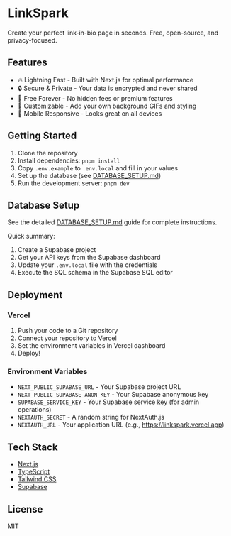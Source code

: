 # LinkSpark

Create your perfect link-in-bio page in seconds. Free, open-source, and privacy-focused.

## Features

- 🔥 Lightning Fast - Built with Next.js for optimal performance
- 🔒 Secure & Private - Your data is encrypted and never shared
- 💸 Free Forever - No hidden fees or premium features
- 🎨 Customizable - Add your own background GIFs and styling
- 📱 Mobile Responsive - Looks great on all devices

## Getting Started

1. Clone the repository
2. Install dependencies: `pnpm install`
3. Copy `.env.example` to `.env.local` and fill in your values
4. Set up the database (see [DATABASE_SETUP.md](DATABASE_SETUP.md))
5. Run the development server: `pnpm dev`

## Database Setup

See the detailed [DATABASE_SETUP.md](DATABASE_SETUP.md) guide for complete instructions.

Quick summary:
1. Create a Supabase project
2. Get your API keys from the Supabase dashboard
3. Update your `.env.local` file with the credentials
4. Execute the SQL schema in the Supabase SQL editor

## Deployment

### Vercel

1. Push your code to a Git repository
2. Connect your repository to Vercel
3. Set the environment variables in Vercel dashboard
4. Deploy!

### Environment Variables

- `NEXT_PUBLIC_SUPABASE_URL` - Your Supabase project URL
- `NEXT_PUBLIC_SUPABASE_ANON_KEY` - Your Supabase anonymous key
- `SUPABASE_SERVICE_KEY` - Your Supabase service key (for admin operations)
- `NEXTAUTH_SECRET` - A random string for NextAuth.js
- `NEXTAUTH_URL` - Your application URL (e.g., https://linkspark.vercel.app)

## Tech Stack

- [Next.js](https://nextjs.org/)
- [TypeScript](https://www.typescriptlang.org/)
- [Tailwind CSS](https://tailwindcss.com/)
- [Supabase](https://supabase.io/)

## License

MIT